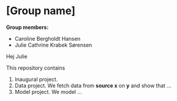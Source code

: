 # \[Group name\]

**Group members:**
- Caroline Bergholdt Hansen
- Julie Cathrine Krabek Sørensen


Hej Julie

This repository contains  
1. Inaugural project. 
2. Data project. We fetch data from **source x** on **y** and show that ...
3. Model project. We model ...

